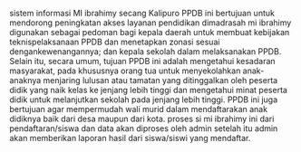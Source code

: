 sistem informasi MI ibrahimy secang Kalipuro
PPDB ini bertujuan untuk mendorong peningkatan akses layanan pendidikan dimadrasah mi ibrahimy 
digunakan sebagai pedoman bagi kepala daerah untuk membuat kebijakan 
teknispelaksanaan PPDB dan menetapkan zonasi sesuai dengankewenangannya; 
dan kepala sekolah dalam melaksanakan PPDB. Selain itu, secara umum, tujuan 
PPDB ini adalah mengetahui kesadaran masyarakat, pada khususnya orang tua 
untuk menyekolahkan anak-anaknya menjaring lulusan atau tamatan yang 
ditinggalkan oleh peserta didik yang naik kelas ke jenjang lebih tinggi dan 
mengetahui minat peserta didik untuk melanjutkan sekolah pada jenjang lebih 
tinggi. PPDB ini juga bertujuan agar mempermudah wali murid dalam mendaftarakan anak didiknya baik dari desa maupun dari kota.
proses si mi ibrahimy ini dari pendaftaran/siswa dan data akan diproses oleh admin setelah itu admin akan memberikan laporan hasil dari siswa/siswi yang mendaftar.
